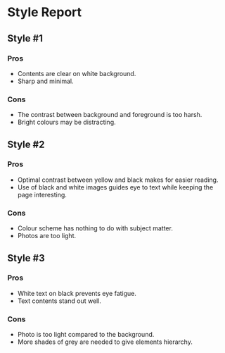 # Style Report

## Style \#1

### Pros
- Contents are clear on white background.
- Sharp and minimal.

### Cons
- The contrast between background and foreground is too harsh.
- Bright colours may be distracting.

## Style \#2

### Pros
- Optimal contrast between yellow and black makes for easier reading.
- Use of black and white images guides eye to text while keeping the page interesting.

### Cons
- Colour scheme has nothing to do with subject matter.
- Photos are too light.

## Style \#3

### Pros
- White text on black prevents eye fatigue.
- Text contents stand out well.

### Cons
- Photo is too light compared to the background.
- More shades of grey are needed to give elements hierarchy.
